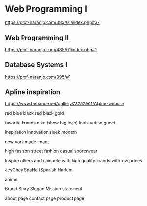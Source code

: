 # Web Programming I

https://prof-naranjo.com/385/01/index.php#32

## Web Programming II

https://prof-naranjo.com/485/01/index.php#1

## Database Systems I

https://prof-naranjo.com/395/#1

## Apline inspiration

https://www.behance.net/gallery/73757961/Alpine-website

red blue black
red black gold

favorite brands
    nike (show big logo)
    louis vutton
    gucci

inspiration
innovation
sleek
modern

new york made image

high fashion
street fashion
casual
sportswear

Inspire others and compete with high quality brands with low prices

JeyChey
    SpaHa (Spanish Harlem)

anime

Brand Story
Slogan
Mission statement

about page
contact page
product page